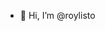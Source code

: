 - 👋 Hi, I’m @roylisto

<!---
roylisto/roylisto is a ✨ special ✨ repository because its `README.md` (this file) appears on your GitHub profile.
You can click the Preview link to take a look at your changes.
--->
